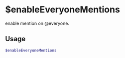 # $enableEveryoneMentions

enable mention on @everyone.

## Usage

```bash
$enableEveryoneMentions
```

